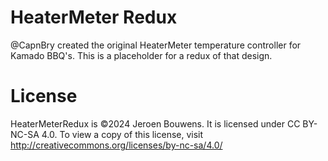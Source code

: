 # HeaterMeter Redux

@CapnBry created the original HeaterMeter temperature controller for Kamado BBQ's. This is a placeholder for a redux of that design.


# License

HeaterMeterRedux is ©2024 Jeroen Bouwens. It is licensed under CC BY-NC-SA 4.0. To view a copy of this license, visit http://creativecommons.org/licenses/by-nc-sa/4.0/
